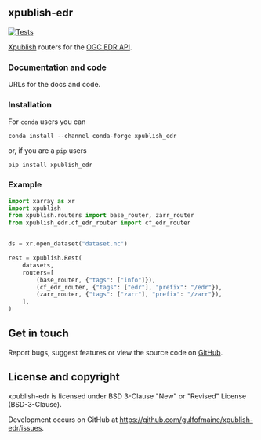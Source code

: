 ## xpublish-edr

[![Tests](https://github.com/gulfofmaine/xpublish-edr/actions/workflows/tests.yml/badge.svg)](https://github.com/gulfofmaine/xpublish-edr/actions/workflows/tests.yml)

[Xpublish](https://xpublish.readthedocs.io/en/latest/) routers for the [OGC EDR API](https://ogcapi.ogc.org/edr/).

### Documentation and code

URLs for the docs and code.

### Installation

For `conda` users you can

```shell
conda install --channel conda-forge xpublish_edr
```

or, if you are a `pip` users

```shell
pip install xpublish_edr
```

### Example

```python
import xarray as xr
import xpublish
from xpublish.routers import base_router, zarr_router
from xpublish_edr.cf_edr_router import cf_edr_router


ds = xr.open_dataset("dataset.nc")

rest = xpublish.Rest(
    datasets,
    routers=[
        (base_router, {"tags": ["info"]}),
        (cf_edr_router, {"tags": ["edr"], "prefix": "/edr"}),
        (zarr_router, {"tags": ["zarr"], "prefix": "/zarr"}),
    ],
)
```


## Get in touch

Report bugs, suggest features or view the source code on [GitHub](https://github.com/gulfofmaine/xpublish-edr/issues).


## License and copyright

xpublish-edr is licensed under BSD 3-Clause "New" or "Revised" License (BSD-3-Clause).

Development occurs on GitHub at <https://github.com/gulfofmaine/xpublish-edr/issues>.
